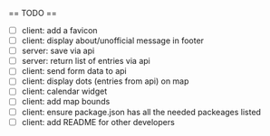 == TODO ==
* [ ] client: add a favicon
* [ ] client: display about/unofficial message in footer
* [ ] server: save via api
* [ ] server: return list of entries via api
* [ ] client: send form data to api
* [ ] client: display dots (entries from api) on map
* [ ] client: calendar widget
* [ ] client: add map bounds
* [ ] client: ensure package.json has all the needed  packeages listed
* [ ] client: add README for other developers
